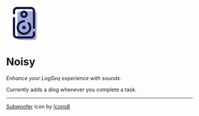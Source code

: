 ![Plugin Icon](./icon.png)

# Noisy

*Enhance your LogSeq experience with sounds.*

Currently adds a ding whenever you complete a task.

---

<a target="_blank" href="https://icons8.com/icon/4yIHYB8kqI8i/subwoofer">Subwoofer</a> icon by <a target="_blank" href="https://icons8.com">Icons8</a>